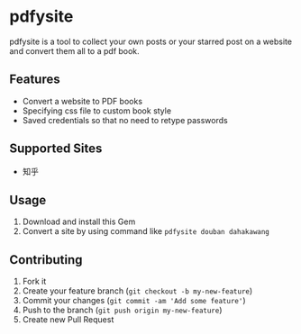 # pdfysite

pdfysite is a tool to collect your own posts or your starred post on a website and convert them all to a pdf book.

## Features

- Convert a website to PDF books
- Specifying css file to custom book style
- Saved credentials so that no need to retype passwords

## Supported Sites

- 知乎

## Usage

1. Download and install this Gem
2. Convert a site by using command like ```pdfysite douban dahakawang```

## Contributing

1. Fork it
2. Create your feature branch (`git checkout -b my-new-feature`)
3. Commit your changes (`git commit -am 'Add some feature'`)
4. Push to the branch (`git push origin my-new-feature`)
5. Create new Pull Request
